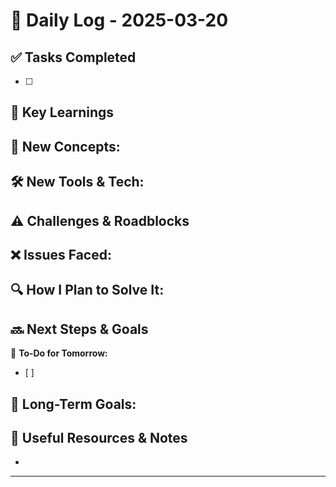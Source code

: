 
# 📝 Daily Log - 2025-03-20

## ✅ Tasks Completed
- [ ]

## 📖 Key Learnings
📌 **New Concepts:**
-

🛠 **New Tools & Tech:**
-

## ⚠️ Challenges & Roadblocks
❌ **Issues Faced:**
-

🔍 **How I Plan to Solve It:**
-

## 🔜 Next Steps & Goals
🎯 **To-Do for Tomorrow:**
- [ ]

📅 **Long-Term Goals:**
-

## 🔗 Useful Resources & Notes
-

---
